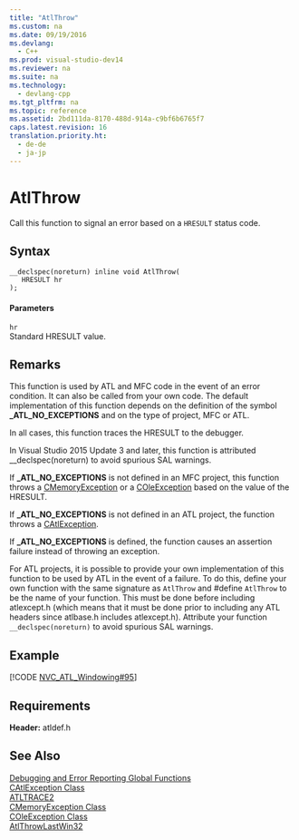 ```yaml
---
title: "AtlThrow"
ms.custom: na
ms.date: 09/19/2016
ms.devlang: 
  - C++
ms.prod: visual-studio-dev14
ms.reviewer: na
ms.suite: na
ms.technology: 
  - devlang-cpp
ms.tgt_pltfrm: na
ms.topic: reference
ms.assetid: 2bd111da-8170-488d-914a-c9bf6b6765f7
caps.latest.revision: 16
translation.priority.ht: 
  - de-de
  - ja-jp
---
```

# AtlThrow
Call this function to signal an error based on a `HRESULT` status code.  
  
## Syntax  
  
```  
__declspec(noreturn) inline void AtlThrow(  
   HRESULT hr  
);  
```  
  
#### Parameters  
 `hr`  
 Standard HRESULT value.  
  
## Remarks  
 This function is used by ATL and MFC code in the event of an error condition. It can also be called from your own code. The default implementation of this function depends on the definition of the symbol **_ATL_NO_EXCEPTIONS** and on the type of project, MFC or ATL.  
  
 In all cases, this function traces the HRESULT to the debugger.  
  
 In Visual Studio 2015 Update 3 and later, this function is attributed __declspec(noreturn) to avoid spurious SAL warnings.  
  
 If **_ATL_NO_EXCEPTIONS** is not defined in an MFC project, this function throws a [CMemoryException](../vs140/CMemoryException-Class.md) or a [COleException](../vs140/COleException-Class.md) based on the value of the HRESULT.  
  
 If **_ATL_NO_EXCEPTIONS** is not defined in an ATL project, the function throws a [CAtlException](../vs140/CAtlException-Class.md).  
  
 If **_ATL_NO_EXCEPTIONS** is defined, the function causes an assertion failure instead of throwing an exception.  
  
 For ATL projects, it is possible to provide your own implementation of this function to be used by ATL in the event of a failure. To do this, define your own function with the same signature as `AtlThrow` and #define `AtlThrow` to be the name of your function. This must be done before including atlexcept.h (which means that it must be done prior to including any ATL headers since atlbase.h includes atlexcept.h). Attribute your function `__declspec(noreturn)` to avoid spurious SAL warnings.  
  
## Example  
 [!CODE [NVC_ATL_Windowing#95](../CodeSnippet/VS_Snippets_Cpp/NVC_ATL_Windowing#95)]  
  
## Requirements  
 **Header:** atldef.h  
  
## See Also  
 [Debugging and Error Reporting Global Functions](../vs140/Debugging-and-Error-Reporting-Global-Functions.md)   
 [CAtlException Class](../vs140/CAtlException-Class.md)   
 [ATLTRACE2](../vs140/ATLTRACE2.md)   
 [CMemoryException Class](../vs140/CMemoryException-Class.md)   
 [COleException Class](../vs140/COleException-Class.md)   
 [AtlThrowLastWin32](../vs140/AtlThrowLastWin32.md)